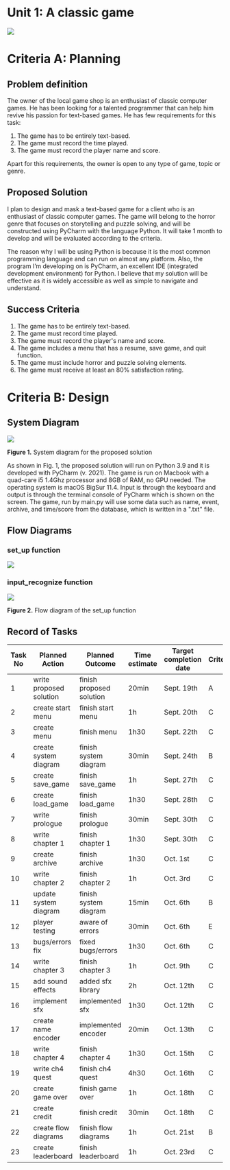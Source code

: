 # Unit 1: A classic game 
![](game.gif)

# Criteria A: Planning

## Problem definition

The owner of the local game shop is an enthusiast of classic computer games. He has been looking for a talented programmer that can help him revive his passion for text-based games. He has few requirements for this task:

1. The game has to be entirely text-based.
2. The game must record the time played.
3. The game must record the player name and score.

Apart for this requirements, the owner is open to any type of game, topic or genre.

## Proposed Solution

I plan to design and mask a text-based game for a client who is an enthusiast of classic computer games. The game will belong to the horror genre that focuses on storytelling and puzzle solving, and will be constructed using PyCharm with the language Python. It will take 1 month to develop and will be evaluated according to the criteria.

The reason why I will be using Python is because it is the most common programming language and can run on almost any platform. Also, the program I’m developing on is PyCharm, an excellent IDE (integrated development environment) for Python. I believe that my solution will be effective as it is widely accessible as well as simple to navigate and understand.

## Success Criteria

1. The game has to be entirely text-based.
2. The game must record time played.
3. The game must record the player's name and score.
4. The game includes a menu that has a resume, save game, and quit function.
5. The game must include horror and puzzle solving elements.
6. The game must receive at least an 80% satisfaction rating.


# Criteria B: Design

## System Diagram
![](IMG_0870.JPG)

**Figure 1.** System diagram for the proposed solution

As shown in Fig. 1, the proposed solution will run on Python 3.9 and it is developed with PyCharm (v. 2021). The game is run on Macbook with a quad-care i5 1.4Ghz processor and 8GB of RAM, no GPU needed. The operating system is macOS BigSur 11.4. Input is through the keyboard and output is through the terminal console of PyCharm which is shown on the screen. The game, run by main.py will use some data such as name, event, archive, and time/score from the database, which is written in a ".txt" file.

## Flow Diagrams

### set_up function
![](set_up_flow.png)

### input_recognize function
![](input_recognize_flow.png)

**Figure 2.** Flow diagram of the set_up function

## Record of Tasks
| Task No | Planned Action          | Planned Outcome          | Time estimate | Target completion date | Criterion |
|---------|-------------------------|--------------------------|---------------|------------------------|-----------|
| 1       | write proposed solution | finish proposed solution | 20min         | Sept. 19th             | A         |
| 2       | create start menu       | finish start menu        | 1h            | Sept. 20th             | C         |
| 3       | create menu             | finish menu              | 1h30          | Sept. 22th             | C         |
| 4       | create system diagram   | finish system diagram    | 30min         | Sept. 24th             | B         |
| 5       | create save_game        | finish save_game         | 1h            | Sept. 27th             | C         |
| 6       | create load_game        | finish load_game         | 1h30          | Sept. 28th             | C         |
| 7       | write prologue          | finish prologue          | 30min         | Sept. 30th             | C         |
| 8       | write chapter 1         | finish chapter 1         | 1h30          | Sept. 30th             | C         |
| 9       | create archive          | finish archive           | 1h30          | Oct. 1st               | C         |
| 10      | write chapter 2         | finish chapter 2         | 1h            | Oct. 3rd               | C         |
| 11      | update system diagram   | finish system diagram    | 15min         | Oct. 6th               | B         |
| 12      | player testing          | aware of errors          | 30min         | Oct. 6th               | E         |
| 13      | bugs/errors fix         | fixed bugs/errors        | 1h30          | Oct. 6th               | C         |
| 14      | write chapter 3         | finish chapter 3         | 1h            | Oct. 9th               | C         |
| 15      | add sound effects       | added sfx library        | 2h            | Oct. 12th              | C         |
| 16      | implement sfx           | implemented sfx          | 1h30          | Oct. 12th              | C         |
| 17      | create name encoder     | implemented encoder      | 20min         | Oct. 13th              | C         |
| 18      | write chapter 4         | finish chapter 4         | 1h30          | Oct. 15th              | C         |
| 19      | write ch4 quest         | finish ch4 quest         | 4h30          | Oct. 16th              | C         |
| 20      | create game over        | finish game over         | 1h            | Oct. 18th              | C         |
| 21      | create credit           | finish credit            | 30min         | Oct. 18th              | C         |
| 22      | create flow diagrams    | finish flow diagrams     | 1h            | Oct. 21st              | B         |
| 23      | create leaderboard      | finish leaderboard       | 1h            | Oct. 23rd              | C         |
